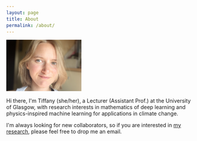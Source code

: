 ```yaml
---
layout: page
title: About
permalink: /about/
---
```


<img src="/pics/me2.jpeg" width="200"/>

Hi there, I'm Tiffany (she/her), a Lecturer (Assistant Prof.) at the University of Glasgow, with research interests in mathematics of deep learning and physics-inspired machine learning for applications in climate change.

I'm always looking for new collaborators, so if you are interested in [my research]({{TiffanyVlaar.github.io}}/research), please feel free to drop me an email. 

<!---and am [open to supervising students]({{TiffanyVlaar.github.io}}/research)-->



